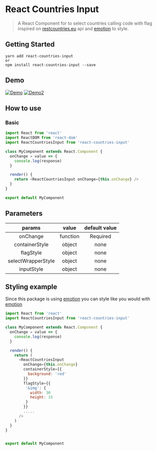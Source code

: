 # React Countries Input

> A React Component for to select countries calling code with flag inspired on [restcountries.eu](restcountries.eu) api and [emotion](https://emotion.sh/) to style.

## Getting Started

```shell
yarn add react-countries-input
or
npm install react-countries-input --save
```

## Demo

[![Demo](https://i.gyazo.com/0a2974e4a7fb55fe750e58a1e0f71f21.gif)](https://gyazo.com/0a2974e4a7fb55fe750e58a1e0f71f21)
[![Demo2](https://i.gyazo.com/1316a60b2137dcd450ad5b85b523742a.gif)](https://gyazo.com/1316a60b2137dcd450ad5b85b523742a)

## How to use

### Basic

```js
import React from 'react'
import ReactDOM from 'react-dom'
import ReactCountriesInput from 'react-countries-input'

class MyComponent extends React.Component {
  onChange = value => {
    console.log(response)
  }

  render() {
    return <ReactCountriesInput onChange={this.onChange} />
  }
}

export default MyComponent
```

## Parameters

|       params       |  value   | default value |
| :----------------: | :------: | :-----------: |
|      onChange      | function |   Required    |
|   containerStyle   |  object  |     none      |
|     flagStyle      |  object  |     none      |
| selectWrapperStyle |  object  |     none      |
|     inputStyle     |  object  |     none      |

## Styling example

Since this package is using [emotion](https://emotion.sh/) you can style like you would with [emotion](https://emotion.sh/)

```js
import React from 'react'
import ReactCountriesInput from 'react-countries-input'

class MyComponent extends React.Component {
  onChange = value => {
    console.log(response)
  }

  render() {
    return (
      <ReactCountriesInput
        onChange={this.onChange}
        containerStyle={{
          background: 'red'
        }}
        flagStyle={{
         '&img': {
           width: 30
           height: 15
         }
        }}
        .....
      />
    )
  }
}


export default MyComponent
```
